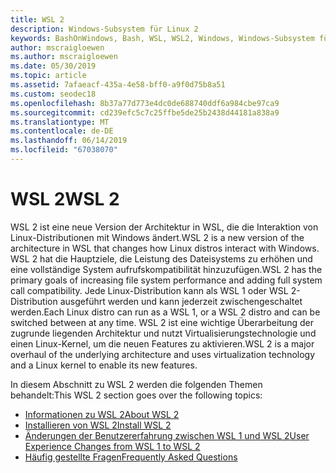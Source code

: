 ```yaml
---
title: WSL 2
description: Windows-Subsystem für Linux 2
keywords: BashOnWindows, Bash, WSL, WSL2, Windows, Windows-Subsystem für Linux, Windows-Subsystem, Ubuntu, Debian, Suse, Windows 10, Installation, installieren
author: mscraigloewen
ms.author: mscraigloewen
ms.date: 05/30/2019
ms.topic: article
ms.assetid: 7afaeacf-435a-4e58-bff0-a9f0d75b8a51
ms.custom: seodec18
ms.openlocfilehash: 8b37a77d773e4dc0de688740ddf6a984cbe97ca9
ms.sourcegitcommit: cd239efc5c7c25ffbe5de25b2438d44181a838a9
ms.translationtype: MT
ms.contentlocale: de-DE
ms.lasthandoff: 06/14/2019
ms.locfileid: "67038070"
---
```

# <a name="wsl-2"></a><span data-ttu-id="6f253-104">WSL 2</span><span class="sxs-lookup"><span data-stu-id="6f253-104">WSL 2</span></span>

<span data-ttu-id="6f253-105">WSL 2 ist eine neue Version der Architektur in WSL, die die Interaktion von Linux-Distributionen mit Windows ändert.</span><span class="sxs-lookup"><span data-stu-id="6f253-105">WSL 2 is a new version of the architecture in WSL that changes how Linux distros interact with Windows.</span></span> <span data-ttu-id="6f253-106">WSL 2 hat die Hauptziele, die Leistung des Dateisystems zu erhöhen und eine vollständige System aufrufskompatibilität hinzuzufügen.</span><span class="sxs-lookup"><span data-stu-id="6f253-106">WSL 2 has the primary goals of increasing file system performance and adding full system call compatibility.</span></span> <span data-ttu-id="6f253-107">Jede Linux-Distribution kann als WSL 1 oder WSL 2-Distribution ausgeführt werden und kann jederzeit zwischengeschaltet werden.</span><span class="sxs-lookup"><span data-stu-id="6f253-107">Each Linux distro can run as a WSL 1, or a WSL 2 distro and can be switched between at any time.</span></span> <span data-ttu-id="6f253-108">WSL 2 ist eine wichtige Überarbeitung der zugrunde liegenden Architektur und nutzt Virtualisierungstechnologie und einen Linux-Kernel, um die neuen Features zu aktivieren.</span><span class="sxs-lookup"><span data-stu-id="6f253-108">WSL 2 is a major overhaul of the underlying architecture and uses virtualization technology and a Linux kernel to enable its new features.</span></span>

<span data-ttu-id="6f253-109">In diesem Abschnitt zu WSL 2 werden die folgenden Themen behandelt:</span><span class="sxs-lookup"><span data-stu-id="6f253-109">This WSL 2 section goes over the following topics:</span></span>

* [<span data-ttu-id="6f253-110">Informationen zu WSL 2</span><span class="sxs-lookup"><span data-stu-id="6f253-110">About WSL 2</span></span>](./wsl2-about.md)
* [<span data-ttu-id="6f253-111">Installieren von WSL 2</span><span class="sxs-lookup"><span data-stu-id="6f253-111">Install WSL 2</span></span>](./wsl2-install.md)
* [<span data-ttu-id="6f253-112">Änderungen der Benutzererfahrung zwischen WSL 1 und WSL 2</span><span class="sxs-lookup"><span data-stu-id="6f253-112">User Experience Changes from WSL 1 to WSL 2</span></span>](./wsl2-ux-changes.md)
* [<span data-ttu-id="6f253-113">Häufig gestellte Fragen</span><span class="sxs-lookup"><span data-stu-id="6f253-113">Frequently Asked Questions</span></span>](./wsl2-faq.md)